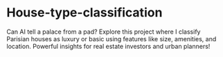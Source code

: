 # House-type-classification
Can AI tell a palace from a pad? Explore this project where I classify Parisian houses as luxury or basic using features like size, amenities, and location. Powerful insights for real estate investors and urban planners!
